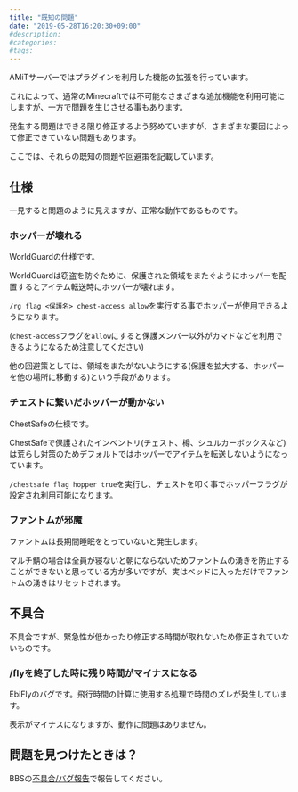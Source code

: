 ```yaml
---
title: "既知の問題"
date: "2019-05-28T16:20:30+09:00"
#description:
#categories:
#tags:
---
```


AMiTサーバーではプラグインを利用した機能の拡張を行っています。

これによって、通常のMinecraftでは不可能なさまざまな追加機能を利用可能にしますが、一方で問題を生じさせる事もあります。

発生する問題はできる限り修正するよう努めていますが、さまざまな要因によって修正できていない問題もあります。

ここでは、それらの既知の問題や回避策を記載しています。

## 仕様
一見すると問題のように見えますが、正常な動作であるものです。

### ホッパーが壊れる
WorldGuardの仕様です。

WorldGuardは窃盗を防ぐために、保護された領域をまたぐようにホッパーを配置するとアイテム転送時にホッパーが壊れます。

`/rg flag <保護名> chest-access allow`を実行する事でホッパーが使用できるようになります。

(`chest-access`フラグを`allow`にすると保護メンバー以外がカマドなどを利用できるようになるため注意してください)

他の回避策としては、領域をまたがないようにする(保護を拡大する、ホッパーを他の場所に移動する)という手段があります。

### チェストに繋いだホッパーが動かない
ChestSafeの仕様です。

ChestSafeで保護されたインベントリ(チェスト、樽、シュルカーボックスなど)は荒らし対策のためデフォルトではホッパーでアイテムを転送しないようになっています。

`/chestsafe flag hopper true`を実行し、チェストを叩く事でホッパーフラグが設定され利用可能になります。

### ファントムが邪魔
ファントムは長期間睡眠をとっていないと発生します。

マルチ鯖の場合は全員が寝ないと朝にならないためファントムの湧きを防止することができないと思っている方が多いですが、実はベッドに入っただけでファントムの湧きはリセットされます。

## 不具合
不具合ですが、緊急性が低かったり修正する時間が取れないため修正されていないものです。

### /flyを終了した時に残り時間がマイナスになる
EbiFlyのバグです。飛行時間の計算に使用する処理で時間のズレが発生しています。

表示がマイナスになりますが、動作に問題はありません。

## 問題を見つけたときは？
BBSの[不具合/バグ報告](/bbs/viewforum.php?f=10)で報告してください。
